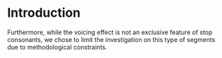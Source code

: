 # Introduction

Furthermore, while the voicing effect is not an exclusive feature of stop consonants, we chose to limit the investigation on this type of segments due to methodological constraints.
